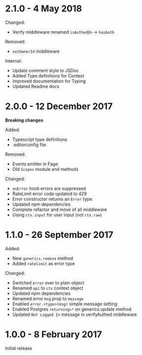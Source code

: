 2.1.0 - 4 May 2018
===

Changed:
- Verify middleware renamed `isAuthedOn` -> `hasAuth`

Removed:
- `setOwnerId` middleware

Internal:
- Update comment style to JSDoc
- Added Type definitions for Context
- Improved documentation for Typing
- Updated Readme docs



2.0.0 - 12 December 2017
===

**Breaking changes**

Added:
- Typescript type definitions
- .editorconfig file

Removed:
- Events emitter in Fage
- Old `Scopes` module and methods

Changed:
- `onError` hook errors are suppressed
- RateLimit error code updated to 429
- Error constructor returns an `Error` type
- Updated npm dependencies
- Complete refactor and move of all middleware
- Using `ctx.input` for user input (not `ctx.raw`)



1.1.0 - 26 September 2017
===

Added:
- New `generics.remove` method
- Added `ratelimit` as error type

Changed:
- Switched `error` over to plain object
- Renamed `api` to `ctx` context object
- Updated npm dependencies
- Renamed error `msg` prop to `message`
- Enabled `error.<type>(msg)` simple message setting
- Enabled Postgres `returning=*` on generics.update method
- Updated `Not Logged In` message in verifyAuthed middleware



1.0.0 - 8 February 2017
===

Initial release
